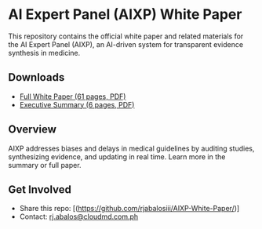 # AI Expert Panel (AIXP) White Paper

This repository contains the official white paper and related materials for the AI Expert Panel (AIXP), an AI-driven system for transparent evidence synthesis in medicine.

## Downloads
- [Full White Paper (61 pages, PDF)](AI_Expert_Panel_for_Evidence_Based_Medicine.pdf)
- [Executive Summary (6 pages, PDF)](https://github.com/rjabalosiii/AIXP-White-Paper/blob/main/Executive%20Summary%20-%20AI_Expert_Panel_for_Evidence_Based_Medicine.pdf)

## Overview
AIXP addresses biases and delays in medical guidelines by auditing studies, synthesizing evidence, and updating in real time. Learn more in the summary or full paper.

## Get Involved
- Share this repo: [(https://github.com/rjabalosiii/AIXP-White-Paper/)]
- Contact: rj.abalos@cloudmd.com.ph
  
